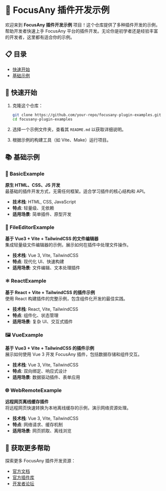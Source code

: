 # 🎉 FocusAny 插件开发示例

欢迎来到 **FocusAny 插件开发示例** 项目！这个仓库提供了多种插件开发的示例，帮助开发者快速上手 FocusAny 平台的插件开发。无论你是初学者还是经验丰富的开发者，这里都有适合你的示例。

## 📋 目录

- [快速开始](#快速开始)
- [基础示例](#基础示例)

## 🚀 快速开始

1. 克隆这个仓库：
   ```bash
   git clone https://github.com/your-repo/focusany-plugin-examples.git
   cd focusany-plugin-examples
   ```

2. 选择一个示例文件夹，查看其 `README.md` 以获取详细说明。

3. 根据示例的构建工具（如 Vite、Make）运行项目。

## 📚 基础示例

### 🌟 BasicExample
**原生 HTML、CSS、JS 开发**  
最基础的插件开发方式，无需任何框架。适合学习插件的核心结构和 API。

- **技术栈**: HTML, CSS, JavaScript
- **特点**: 轻量级、无依赖
- **适用场景**: 简单插件、原型开发

### 📝 FileEditorExample
**基于 Vue3 + Vite + TailwindCSS 的文件编辑器**  
集成轻量级文件编辑器的示例，展示如何在插件中处理文件操作。

- **技术栈**: Vue 3, Vite, TailwindCSS
- **特点**: 现代化 UI、快速构建
- **适用场景**: 文件编辑、文本处理插件

### ⚛️ ReactExample
**基于 React + Vite + TailwindCSS 的插件示例**  
使用 React 构建插件的完整示例，包含组件化开发的最佳实践。

- **技术栈**: React, Vite, TailwindCSS
- **特点**: 组件化、状态管理
- **适用场景**: 复杂 UI、交互式插件

### 🖼️ VueExample
**基于 Vue3 + Vite + TailwindCSS 的插件示例**  
展示如何使用 Vue 3 开发 FocusAny 插件，包括数据存储和组件交互。

- **技术栈**: Vue 3, Vite, TailwindCSS
- **特点**: 双向绑定、响应式设计
- **适用场景**: 数据驱动插件、表单应用

### 🌐 WebRemoteExample
**远程网页离线缓存插件**  
将远程网页快速转换为本地离线缓存的示例，演示网络资源处理。

- **技术栈**: Vue 3, Vite, TailwindCSS
- **特点**: 网络请求、缓存机制
- **适用场景**: 网页抓取、离线浏览

## 🔗 获取更多帮助

探索更多 FocusAny 插件开发资源：
- [官方文档](https://focusany.com/doc)
- [官方插件库](https://focusany.com/store)
- [开发者论坛](https://focusany.com/forum)
